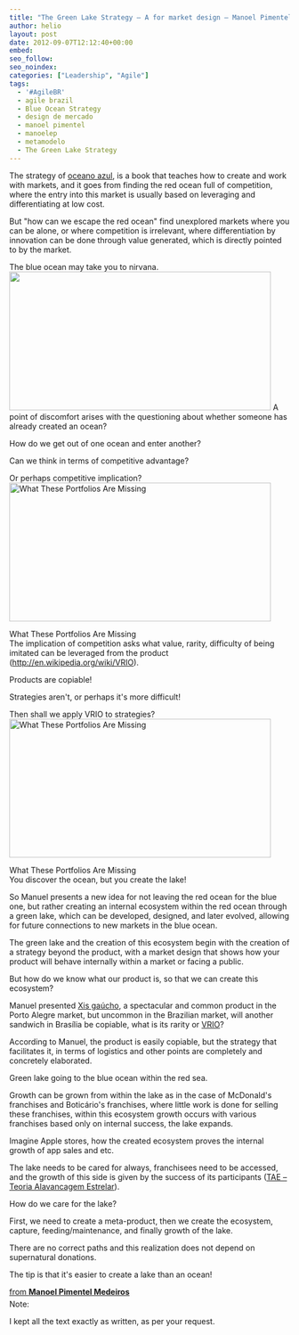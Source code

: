 ```yaml
---
title: "The Green Lake Strategy – A for market design – Manoel Pimentel Medeiros"
author: helio
layout: post
date: 2012-09-07T12:12:40+00:00
embed: 
seo_follow: 
seo_noindex: 
categories: ["Leadership", "Agile"]
tags:
  - '#AgileBR'
  - agile brazil
  - Blue Ocean Strategy
  - design de mercado
  - manoel pimentel
  - manoelep
  - metamodelo
  - The Green Lake Strategy
---
```


The strategy of [oceano azul][1], is a book that teaches how to create and work with markets, and it goes from finding the red ocean full of competition, where the entry into this market is usually based on leveraging and differentiating at low cost.

But "how can we escape the red ocean" find unexplored markets where you can be alone, or where competition is irrelevant, where differentiation by innovation can be done through value generated, which is directly pointed to by the market.

The blue ocean may take you to nirvana. [<img class="aligncenter size-full wp-image-636" src="/uploads/2012/09/nirvanaManoel.png" alt="" width="470" height="249" srcset="/uploads/2012/09/nirvanaManoel.png 470w, /uploads/2012/09/nirvanaManoel-300x158.png 300w" sizes="(max-width: 470px) 100vw, 470px" />][2] A point of discomfort arises with the questioning about whether someone has already created an ocean?

How do we get out of one ocean and enter another?

Can we think in terms of competitive advantage?

Or perhaps competitive implication? [<img class="size-full wp-image-638" src="/uploads/2012/09/whatThesePortfoliosAreMissing1.png" alt="What These Portfolios Are Missing" width="470" height="249" srcset="/uploads/2012/09/whatThesePortfoliosAreMissing1.png 470w, /uploads/2012/09/whatThesePortfoliosAreMissing1-300x158.png 300w" sizes="(max-width: 470px) 100vw, 470px" />][3]<figcaption class="wp-caption-text">What These Portfolios Are Missing</figcaption> The implication of competition asks what value, rarity, difficulty of being imitated can be leveraged from the product (<http://en.wikipedia.org/wiki/VRIO>).

Products are copiable!

Strategies aren't, or perhaps it's more difficult!

Then shall we apply VRIO to strategies? [<img class="size-full wp-image-638" src="/uploads/2012/09/whatThesePortfoliosAreMissing1.png" alt="What These Portfolios Are Missing" width="470" height="249" srcset="/uploads/2012/09/whatThesePortfoliosAreMissing1.png 470w, /uploads/2012/09/whatThesePortfoliosAreMissing1-300x158.png 300w" sizes="(max-width: 470px) 100vw, 470px" />][3]<figcaption class="wp-caption-text">What These Portfolios Are Missing</figcaption> You discover the ocean, but you create the lake!

So Manuel presents a new idea for not leaving the red ocean for the blue one, but rather creating an internal ecosystem within the red ocean through a green lake, which can be developed, designed, and later evolved, allowing for future connections to new markets in the blue ocean.

The green lake and the creation of this ecosystem begin with the creation of a strategy beyond the product, with a market design that shows how your product will behave internally within a market or facing a public.

But how do we know what our product is, so that we can create this ecosystem?

Manuel presented [Xis gaúcho][4], a spectacular and common product in the Porto Alegre market, but uncommon in the Brazilian market, will another sandwich in Brasília be copiable, what is its rarity or [VRIO][5]?

According to Manuel, the product is easily copiable, but the strategy that facilitates it, in terms of logistics and other points are completely and concretely elaborated.

Green lake going to the blue ocean within the red sea.

Growth can be grown from within the lake as in the case of McDonald's franchises and Boticário's franchises, where little work is done for selling these franchises, within this ecosystem growth occurs with various franchises based only on internal success, the lake expands.

Imagine Apple stores, how the created ecosystem proves the internal growth of app sales and etc.

The lake needs to be cared for always, franchisees need to be accessed, and the growth of this side is given by the success of its participants ([TAE &#8211; Teoria Alavancagem Estrelar][6]).

How do we care for the lake?

First, we need to create a meta-product, then we create the ecosystem, capture, feeding/maintenance, and finally growth of the lake.

There are no correct paths and this realization does not depend on supernatural donations.

The tip is that it's easier to create a lake than an ocean! 
<div style="margin-bottom:5px">
 <strong> <a href="http://www.slideshare.net/manoelp/the-green-lake-strategy-um-metamodelo-para-design-de-mercados" title="The Green Lake Strategy

 - Um metamodelo para design de mercados" target="_blank">The Green Lake Strategy &#8211; Um metamodelo para design de mercados</a> </strong> from <strong><a href="http://www.slideshare.net/manoelp" target="_blank">Manoel Pimentel Medeiros</a></strong> 
</div>
 Note:

I kept all the text exactly as written, as per your request.

[2]: /uploads/2012/09/nirvanaManoel.png

[3]: /uploads/2012/09/whatThesePortfoliosAreMissing1.png

[1]: http://en.wikipedia.org/wiki/Blue_Ocean_Strategy "Blue Ocean Strategy"

[5]: http://en.wikipedia.org/wiki/VRIO "VRIO"

[4]: http://xisgaucho.com.br/ "xis-gaucho"

[6]: http://www.slideshare.net/manoelp/tae-teoria-da-alavancagem-estrelar-manoel-pimentel "TAE"